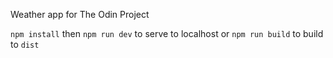 Weather app for The Odin Project

`npm install` then `npm run dev` to serve to localhost or `npm run build` to build to `dist`